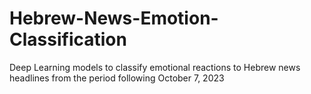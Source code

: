 # Hebrew-News-Emotion-Classification
Deep Learning models to classify emotional reactions to Hebrew news headlines from the period following October 7, 2023
